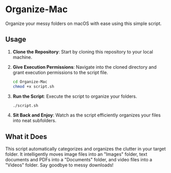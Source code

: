 # Organize-Mac

Organize your messy folders on macOS with ease using this simple script.

## Usage

1. **Clone the Repository**: Start by cloning this repository to your local machine.

2. **Give Execution Permissions**: Navigate into the cloned directory and grant execution permissions to the script file.

    ```bash
    cd Organize-Mac
    chmod +x script.sh
    ```

3. **Run the Script**: Execute the script to organize your folders.

    ```bash
    ./script.sh
    ```

4. **Sit Back and Enjoy**: Watch as the script efficiently organizes your files into neat subfolders.

## What it Does

This script automatically categorizes and organizes the clutter in your target folder. It intelligently moves image files into an "Images" folder, text documents and PDFs into a "Documents" folder, and video files into a "Videos" folder. Say goodbye to messy downloads!

